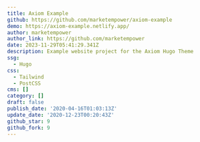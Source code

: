 ```yaml
---
title: Axiom Example
github: https://github.com/marketempower/axiom-example
demo: https://axiom-example.netlify.app/
author: marketempower
author_link: https://github.com/marketempower
date: 2023-11-29T05:41:29.341Z
description: Example website project for the Axiom Hugo Theme
ssg:
  - Hugo
css:
  - Tailwind
  - PostCSS
cms: []
category: []
draft: false
publish_date: '2020-04-16T01:03:13Z'
update_date: '2020-12-23T00:20:43Z'
github_star: 9
github_fork: 9
---
```

